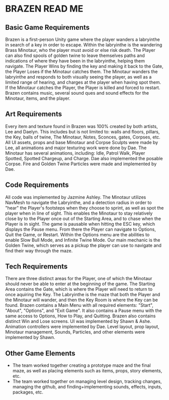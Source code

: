 # BRAZEN READ ME
## Basic Game Requirements
Brazen is a first-person Unity game where the player wanders a labryinthe in search of a key in order to escape. Within the labryinthe is the wandering Brass Minotaur, who the player must avoid or else risk death. The Player can also find spools of golden twine to leave themselves paths and indications of where they have been in the labryinthe, helping them navigate. The Player Wins by finding the key and making it back to the Gate, the Player Loses if the Minotaur catches them. 
The Minotaur wanders the labryinthe and responds to both visually seeing the player, as well as a limited range of hearing, and charges at the player when having spot them. If the Minotaur catches the Player, the Player is killed and forced to restart. 
Brazen contains music, several sound ques and sound effects for the Minotaur, items, and the player. 
## Art Requirements
Every item and texture found in Brazen was 100% created by both artists, Lee and Daelyn. This includes but is not limited to: walls and floors, pillars, the Key, balls of twine, The Minotaur, Notes, Sconces, gates, Corpses, etc. All UI assets, props and base Minotaur and Corpse Sculpts were made by Lee, all animations and major texturing work were done by Dae. The Minotaur has several animations, including: Idle, Patrol Walk, Player Spotted, Spotted Chargeup, and Charge. Dae also implemented the posable Corpse.
Fire and Golden Twine Particles were made and implemented by Dae. 
## Code Requirements
All code was implemented by Jazmine Ashley. 
The Minotaur utilizes NavMesh to navigate the Labryinthe, and a detection radius in order to "hear" the Player's footsteps when they choose to sprint, as well as spot the player when in line of sight. This enables the Minotaur to stay relatively close by to the Player once out of the Starting Area, and to chase when the Player is in sight. 
The game is pausable when hitting the ESC key, which displays the Pause menu. From there the Player can navigate to Options, Quit the Game, or Restart. Within the Options menu are the abilities to enable Slow Bull Mode, and Infinite Twine Mode. 
Our main mechanic is the Golden Twine, which serves as a pickup the player can use to navigate and find their way through the maze.
## Tech Requirements
There are three distinct areas for the Player, one of which the Minotaur should never be able to enter at the beginning of the game. The Starting Area contains the Gate, which is where the Player will need to return to once aquiring the Key. The Labryinthe is the maze that both the Player and the Minotaur will wander, and then the Key Room is where the Key can be found. 
Brazen contains a Main Menu with all required elements: "Start", "About", "Options", and "Exit Game". It also contains a Pause menu with the same access to Options, How to Play, and Quitting. Brazen also contains distinct Win and Lose screens. 
UI was implemented by Shawn & Ashe. Animation controllers were implemented by Dae. Level layout, prop layout, Minotaur management, Sounds, Particles, and other elements were implemented by Shawn.  
## Other Game Elements
- The team worked together creating a prototype maze and the final maze, as well as placing elements such as items, props, story elements, etc.
- The team worked together on managing level design, tracking changes, managing the github, and finding+implementing sounds, effects, inputs, packages, etc. 
